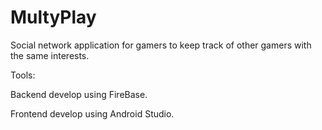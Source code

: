 # MultyPlay

Social network application for gamers to keep track of other gamers with the same interests.

Tools:

Backend develop using FireBase.

Frontend develop using Android Studio.
